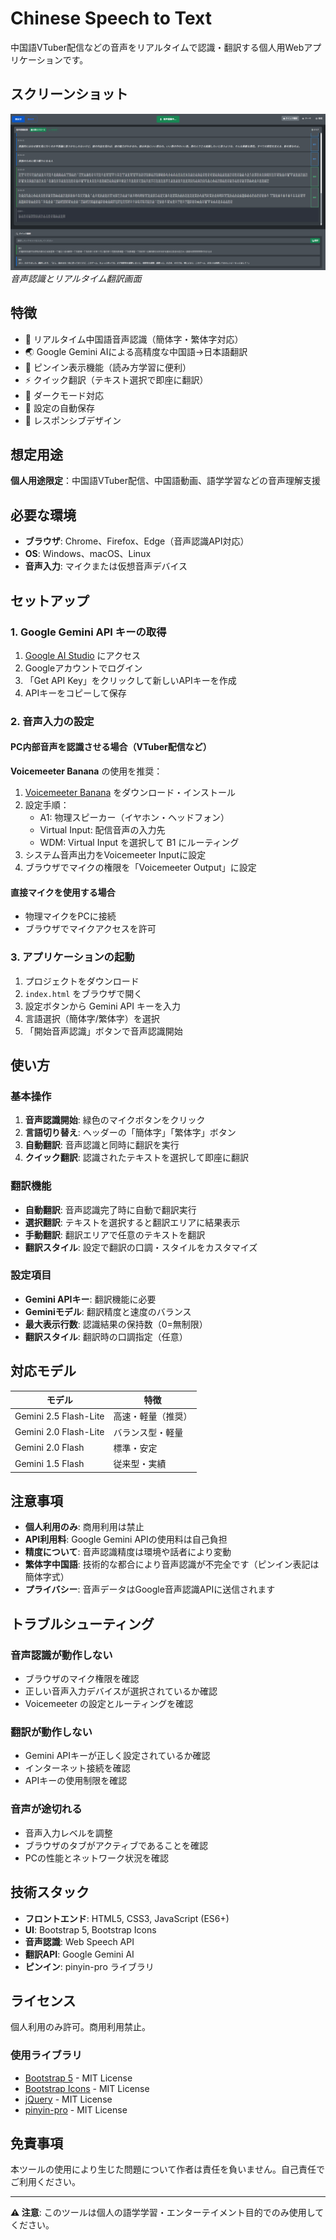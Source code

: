# Chinese Speech to Text

中国語VTuber配信などの音声をリアルタイムで認識・翻訳する個人用Webアプリケーションです。

## スクリーンショット

![メイン画面](screenshot-main.png)
*音声認識とリアルタイム翻訳画面*

## 特徴

- 🎤 リアルタイム中国語音声認識（簡体字・繁体字対応）
- 🌏 Google Gemini AIによる高精度な中国語→日本語翻訳
- 📝 ピンイン表示機能（読み方学習に便利）
- ⚡ クイック翻訳（テキスト選択で即座に翻訳）
- 🎨 ダークモード対応
- 💾 設定の自動保存
- 📱 レスポンシブデザイン

## 想定用途

**個人用途限定**：中国語VTuber配信、中国語動画、語学学習などの音声理解支援

## 必要な環境

- **ブラウザ**: Chrome、Firefox、Edge（音声認識API対応）
- **OS**: Windows、macOS、Linux
- **音声入力**: マイクまたは仮想音声デバイス

## セットアップ

### 1. Google Gemini API キーの取得

1. [Google AI Studio](https://aistudio.google.com/) にアクセス
2. Googleアカウントでログイン
3. 「Get API Key」をクリックして新しいAPIキーを作成
4. APIキーをコピーして保存

### 2. 音声入力の設定

#### PC内部音声を認識させる場合（VTuber配信など）

**Voicemeeter Banana** の使用を推奨：

1. [Voicemeeter Banana](https://vb-audio.com/Voicemeeter/banana.htm) をダウンロード・インストール
2. 設定手順：
   - A1: 物理スピーカー（イヤホン・ヘッドフォン）
   - Virtual Input: 配信音声の入力先
   - WDM: Virtual Input を選択して B1 にルーティング
3. システム音声出力をVoicemeeter Inputに設定
4. ブラウザでマイクの権限を「Voicemeeter Output」に設定

#### 直接マイクを使用する場合

- 物理マイクをPCに接続
- ブラウザでマイクアクセスを許可

### 3. アプリケーションの起動

1. プロジェクトをダウンロード
2. `index.html` をブラウザで開く
3. 設定ボタンから Gemini API キーを入力
4. 言語選択（簡体字/繁体字）を選択
5. 「開始音声認識」ボタンで音声認識開始

## 使い方

### 基本操作

1. **音声認識開始**: 緑色のマイクボタンをクリック
2. **言語切り替え**: ヘッダーの「簡体字」「繁体字」ボタン
3. **自動翻訳**: 音声認識と同時に翻訳を実行
4. **クイック翻訳**: 認識されたテキストを選択して即座に翻訳

### 翻訳機能

- **自動翻訳**: 音声認識完了時に自動で翻訳実行
- **選択翻訳**: テキストを選択すると翻訳エリアに結果表示
- **手動翻訳**: 翻訳エリアで任意のテキストを翻訳
- **翻訳スタイル**: 設定で翻訳の口調・スタイルをカスタマイズ

### 設定項目

- **Gemini APIキー**: 翻訳機能に必要
- **Geminiモデル**: 翻訳精度と速度のバランス
- **最大表示行数**: 認識結果の保持数（0=無制限）
- **翻訳スタイル**: 翻訳時の口調指定（任意）

## 対応モデル

| モデル | 特徴 |
|--------|------|
| Gemini 2.5 Flash-Lite | 高速・軽量（推奨） |
| Gemini 2.0 Flash-Lite | バランス型・軽量 |
| Gemini 2.0 Flash | 標準・安定 |
| Gemini 1.5 Flash | 従来型・実績 |

## 注意事項

- **個人利用のみ**: 商用利用は禁止
- **API利用料**: Google Gemini APIの使用料は自己負担
- **精度について**: 音声認識精度は環境や話者により変動
- **繁体字中国語**: 技術的な都合により音声認識が不完全です（ピンイン表記は簡体字式）
- **プライバシー**: 音声データはGoogle音声認識APIに送信されます

## トラブルシューティング

### 音声認識が動作しない

- ブラウザのマイク権限を確認
- 正しい音声入力デバイスが選択されているか確認
- Voicemeeter の設定とルーティングを確認

### 翻訳が動作しない

- Gemini APIキーが正しく設定されているか確認
- インターネット接続を確認
- APIキーの使用制限を確認

### 音声が途切れる

- 音声入力レベルを調整
- ブラウザのタブがアクティブであることを確認
- PCの性能とネットワーク状況を確認

## 技術スタック

- **フロントエンド**: HTML5, CSS3, JavaScript (ES6+)
- **UI**: Bootstrap 5, Bootstrap Icons
- **音声認識**: Web Speech API
- **翻訳API**: Google Gemini AI
- **ピンイン**: pinyin-pro ライブラリ

## ライセンス

個人利用のみ許可。商用利用禁止。

### 使用ライブラリ
- [Bootstrap 5](https://getbootstrap.com/) - MIT License
- [Bootstrap Icons](https://icons.getbootstrap.com/) - MIT License
- [jQuery](https://jquery.com/) - MIT License
- [pinyin-pro](https://github.com/zh-lx/pinyin-pro) - MIT License

## 免責事項

本ツールの使用により生じた問題について作者は責任を負いません。自己責任でご利用ください。

---

**⚠️ 注意**: このツールは個人の語学学習・エンターテイメント目的でのみ使用してください。
